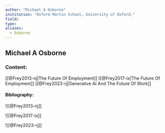 ```yaml
---
author: "Michael A Osborne"
institution: "Oxford Martin School, University of Oxford,"
field:
type:
aliases:
  - Osborne
---
```


## Michael A Osborne

### Content:
[[@Frey2013-nj|The Future Of Employment]]
[[@Frey2017-ix|The Future Of Employment]]
[[@Frey2023-rj|Generative Ai And The Future Of Work]]

#### Bibliography:

![[@Frey2013-nj]]

![[@Frey2017-ix]]

![[@Frey2023-rj]]